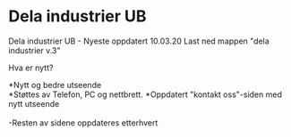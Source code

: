 # Dela industrier UB
Dela industrier UB - Nyeste oppdatert 10.03.20
Last ned mappen "dela industrier v.3"

Hva er nytt?

*Nytt og bedre utseende <br>
*Støttes av Telefon, PC og nettbrett.
*Oppdatert "kontakt oss"-siden med nytt utseende
<br><br>
-Resten av sidene oppdateres etterhvert

